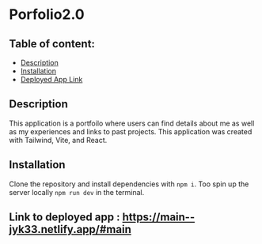 # Porfolio2.0

## Table of content: 
  - [Description](#description)
  - [Installation](#installation)
  - [Deployed App Link](#link)
 

## Description <a id="description"></a>
This application is a portfoilo where users can find details about me as well as my experiences and links to past projects. This application was created with Tailwind, Vite, and React. 
## Installation <a id="installation"></a>
Clone the repository and install dependencies with `npm i`. Too spin up the server locally `npm run dev` in the terminal.
## Link to deployed app <a id="link"></a>: https://main--jyk33.netlify.app/#main